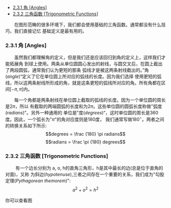 <!-- TOC -->

- [2.3.1 角 [Angles]](#231-%E8%A7%92-angles)
- [2.3.2 三角函数 [Trigonometric Functions]](#232-%E4%B8%89%E8%A7%92%E5%87%BD%E6%95%B0-trigonometric-functions)

<!-- /TOC -->

&emsp;&emsp;在图形范畴的很多环境下，我们都会使用基础的三角函数。通常都没有什么技巧，我们直接记忆
基础定义是最有用的。

### 2.3.1 角 [Angles]

&emsp;&emsp;虽然我们都理解角的定义，但是我们还是应该回归到角的定义上，这样我们才能拓展角
到球上使用。两条从单位圆圆心发出的射线，与圆交叉后，在圆上截出了两段圆弧，通常我们认为更短的那条
弧线才是被这两条射线截出的。”角(_angle_)“定义了它在单位圆上所对应的弧线的长度。因为我们选择
使用更短的弧线，所以这两条射线所形成的角，就是这条更短的弧线所对应的角。所有角都在区间$[-\pi,\pi]$内。

&emsp;&emsp;每一个角都是两条射线在单位圆上截取的弧线的长度。因为一个单位圆的周长是$2\pi$，所以
有截取的两端圆弧的长度和为$2\pi$。这些单位圆的圆弧长度称做"弧度(_radians_)"。另外一种通用的
单位是”度(_degrees_)“，这时单位圆的周长是360度。因此，一个弧长为"$\pi$"的角对应度则是180度，
我们通常写做$180^{\circ}$。两者之间的转换关系如下所示:
$$degrees = \frac {180} \pi radians$$
$$radians = \frac \pi {180} degrees$$

### 2.3.2 三角函数 [Trigonometric Functions]

&emsp;&emsp; 有一个边长分别为 a, o, h的直角三角形，h是其中最长的边(总是位于直角的对面)，又称
为斜边(_hypotenuse_),三者之间存在一个重要的关系，我们成为"勾股定理(_Pythagorean themorem_)":
$$a^2 + o^2 = h^2$$

你可以查看图


